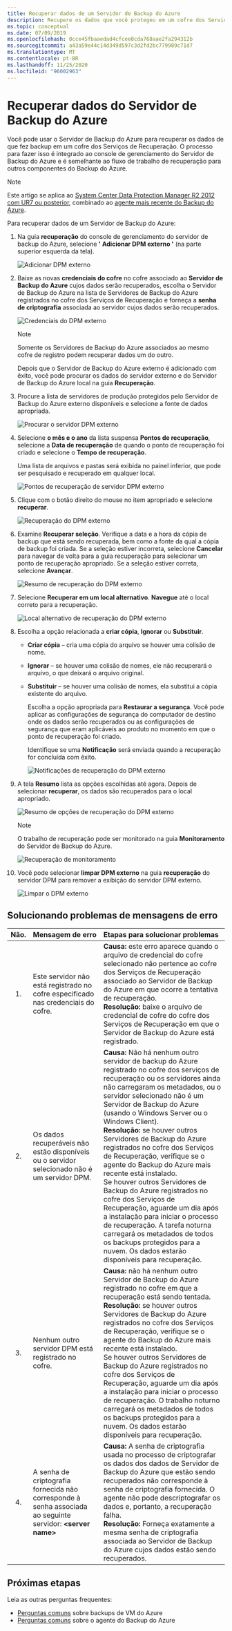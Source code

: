```yaml
---
title: Recuperar dados de um Servidor de Backup do Azure
description: Recupere os dados que você protegeu em um cofre dos Serviços de Recuperação de qualquer Servidor de Backup do Azure registrado nesse cofre.
ms.topic: conceptual
ms.date: 07/09/2019
ms.openlocfilehash: 0cce45fbaaedad4cfcee0cda768aae2fa294312b
ms.sourcegitcommit: a43a59e44c14d349d597c3d2fd2bc779989c71d7
ms.translationtype: MT
ms.contentlocale: pt-BR
ms.lasthandoff: 11/25/2020
ms.locfileid: "96002963"
---
```

# <a name="recover-data-from-azure-backup-server"></a>Recuperar dados do Servidor de Backup do Azure

Você pode usar o Servidor de Backup do Azure para recuperar os dados de que fez backup em um cofre dos Serviços de Recuperação. O processo para fazer isso é integrado ao console de gerenciamento do Servidor de Backup do Azure e é semelhante ao fluxo de trabalho de recuperação para outros componentes do Backup do Azure.

> [!NOTE]
> Este artigo se aplica ao [System Center Data Protection Manager R2 2012 com UR7 ou posterior](https://support.microsoft.com/kb/3065246), combinado ao [agente mais recente do Backup do Azure](https://aka.ms/azurebackup_agent).
>
>

Para recuperar dados de um Servidor de Backup do Azure:

1. Na guia **recuperação** do console de gerenciamento do servidor de backup do Azure, selecione **' Adicionar DPM externo '** (na parte superior esquerda da tela).

    ![Adicionar DPM externo](./media/backup-azure-alternate-dpm-server/add-external-dpm.png)
2. Baixe as novas **credenciais do cofre** no cofre associado ao **Servidor de Backup do Azure** cujos dados serão recuperados, escolha o Servidor de Backup do Azure na lista de Servidores de Backup do Azure registrados no cofre dos Serviços de Recuperação e forneça a **senha de criptografia** associada ao servidor cujos dados serão recuperados.

    ![Credenciais do DPM externo](./media/backup-azure-alternate-dpm-server/external-dpm-credentials.png)

   > [!NOTE]
   > Somente os Servidores de Backup do Azure associados ao mesmo cofre de registro podem recuperar dados um do outro.
   >
   >

    Depois que o Servidor de Backup do Azure externo é adicionado com êxito, você pode procurar os dados do servidor externo e do Servidor de Backup do Azure local na guia **Recuperação**.
3. Procure a lista de servidores de produção protegidos pelo Servidor de Backup do Azure externo disponíveis e selecione a fonte de dados apropriada.

    ![Procurar o servidor DPM externo](./media/backup-azure-alternate-dpm-server/browse-external-dpm.png)
4. Selecione **o mês e o ano** da lista suspensa **Pontos de recuperação**, selecione a **Data de recuperação** de quando o ponto de recuperação foi criado e selecione o **Tempo de recuperação**.

    Uma lista de arquivos e pastas será exibida no painel inferior, que pode ser pesquisado e recuperado em qualquer local.

    ![Pontos de recuperação de servidor DPM externo](./media/backup-azure-alternate-dpm-server/external-dpm-recoverypoint.png)
5. Clique com o botão direito do mouse no item apropriado e selecione **recuperar**.

    ![Recuperação do DPM externo](./media/backup-azure-alternate-dpm-server/recover.png)
6. Examine **Recuperar seleção**. Verifique a data e a hora da cópia de backup que está sendo recuperada, bem como a fonte da qual a cópia de backup foi criada. Se a seleção estiver incorreta, selecione **Cancelar** para navegar de volta para a guia recuperação para selecionar um ponto de recuperação apropriado. Se a seleção estiver correta, selecione **Avançar**.

    ![Resumo de recuperação do DPM externo](./media/backup-azure-alternate-dpm-server/external-dpm-recovery-summary.png)
7. Selecione **Recuperar em um local alternativo**. **Navegue** até o local correto para a recuperação.

    ![Local alternativo de recuperação do DPM externo](./media/backup-azure-alternate-dpm-server/external-dpm-recovery-alternate-location.png)
8. Escolha a opção relacionada a **criar cópia**, **Ignorar** ou **Substituir**.

   * **Criar cópia** – cria uma cópia do arquivo se houver uma colisão de nome.
   * **Ignorar** – se houver uma colisão de nomes, ele não recuperará o arquivo, o que deixará o arquivo original.
   * **Substituir** – se houver uma colisão de nomes, ela substitui a cópia existente do arquivo.

     Escolha a opção apropriada para **Restaurar a segurança**. Você pode aplicar as configurações de segurança do computador de destino onde os dados serão recuperados ou as configurações de segurança que eram aplicáveis ao produto no momento em que o ponto de recuperação foi criado.

     Identifique se uma **Notificação** será enviada quando a recuperação for concluída com êxito.

     ![Notificações de recuperação do DPM externo](./media/backup-azure-alternate-dpm-server/external-dpm-recovery-notifications.png)
9. A tela **Resumo** lista as opções escolhidas até agora. Depois de selecionar **recuperar**, os dados são recuperados para o local apropriado.

    ![Resumo de opções de recuperação do DPM externo](./media/backup-azure-alternate-dpm-server/external-dpm-recovery-options-summary.png)

   > [!NOTE]
   > O trabalho de recuperação pode ser monitorado na guia **Monitoramento** do Servidor de Backup do Azure.
   >
   >

    ![Recuperação de monitoramento](./media/backup-azure-alternate-dpm-server/monitoring-recovery.png)
10. Você pode selecionar **limpar DPM externo** na guia **recuperação** do servidor DPM para remover a exibição do servidor DPM externo.

    ![Limpar o DPM externo](./media/backup-azure-alternate-dpm-server/clear-external-dpm.png)

## <a name="troubleshooting-error-messages"></a>Solucionando problemas de mensagens de erro

| Não. | Mensagem de erro | Etapas para solucionar problemas |
|:---:|:--- |:--- |
| 1. |Este servidor não está registrado no cofre especificado nas credenciais do cofre. |**Causa:** este erro aparece quando o arquivo de credencial do cofre selecionado não pertence ao cofre dos Serviços de Recuperação associado ao Servidor de Backup do Azure em que ocorre a tentativa de recuperação. <br> **Resolução:** baixe o arquivo de credencial de cofre do cofre dos Serviços de Recuperação em que o Servidor de Backup do Azure está registrado. |
| 2. |Os dados recuperáveis não estão disponíveis ou o servidor selecionado não é um servidor DPM. |**Causa:** Não há nenhum outro servidor de backup do Azure registrado no cofre dos serviços de recuperação ou os servidores ainda não carregaram os metadados, ou o servidor selecionado não é um Servidor de Backup do Azure (usando o Windows Server ou o Windows Client). <br> **Resolução:** se houver outros Servidores de Backup do Azure registrados no cofre dos Serviços de Recuperação, verifique se o agente do Backup do Azure mais recente está instalado. <br>Se houver outros Servidores de Backup do Azure registrados no cofre dos Serviços de Recuperação, aguarde um dia após a instalação para iniciar o processo de recuperação. A tarefa noturna carregará os metadados de todos os backups protegidos para a nuvem. Os dados estarão disponíveis para recuperação. |
| 3. |Nenhum outro servidor DPM está registrado no cofre. |**Causa:** não há nenhum outro Servidor de Backup do Azure registrado no cofre em que a recuperação está sendo tentada.<br>**Resolução:** se houver outros Servidores de Backup do Azure registrados no cofre dos Serviços de Recuperação, verifique se o agente do Backup do Azure mais recente está instalado.<br>Se houver outros Servidores de Backup do Azure registrados no cofre dos Serviços de Recuperação, aguarde um dia após a instalação para iniciar o processo de recuperação. O trabalho noturno carregará os metadados de todos os backups protegidos para a nuvem. Os dados estarão disponíveis para recuperação. |
| 4. |A senha de criptografia fornecida não corresponde à senha associada ao seguinte servidor: **\<server name>** |**Causa:** A senha de criptografia usada no processo de criptografar os dados dos dados de Servidor de Backup do Azure que estão sendo recuperados não corresponde à senha de criptografia fornecida. O agente não pode descriptografar os dados e, portanto, a recuperação falha.<br>**Resolução:** Forneça exatamente a mesma senha de criptografia associada ao Servidor de Backup do Azure cujos dados estão sendo recuperados. |

## <a name="next-steps"></a>Próximas etapas

Leia as outras perguntas frequentes:

* [Perguntas comuns](backup-azure-vm-backup-faq.md) sobre backups de VM do Azure
* [Perguntas comuns](backup-azure-file-folder-backup-faq.md) sobre o agente do Backup do Azure
